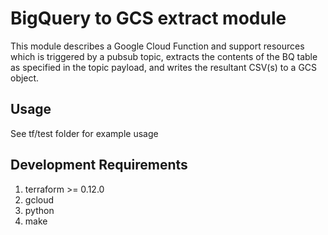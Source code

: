 # BigQuery to GCS extract module

This module describes a Google Cloud Function and support resources which is triggered by a pubsub topic,
extracts the contents of the BQ table as specified in the topic payload, and
writes the resultant CSV(s) to a GCS object.

## Usage

See tf/test folder for example usage

## Development Requirements

1. terraform >= 0.12.0
2. gcloud
3. python
4. make
